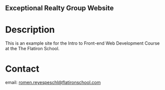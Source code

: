 Exceptional Realty Group Website
---

# Description

This is an example site for the Intro to Front-end Web Development Course at the The Flatiron School.

# Contact

email: romen.reyespeschl@flatironschool.com
